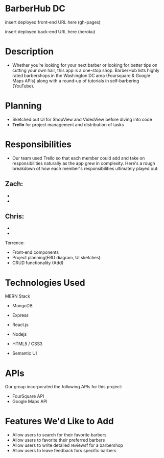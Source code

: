 # BarberHub DC

insert deployed front-end URL here (gh-pages)

insert deployed back-end URL here (heroku)

# Description 
- Whether you’re looking for your next barber or looking for better tips on cutting your own hair, this app is a one-stop shop. BarberHub lists highly rated barbershops in the Washington DC area (Foursquare & Google Maps APIs) along with a round-up of tutorials in self-barbering (YouTube).

# Planning 
- Sketched out UI for ShopView and VideoView before diving into code
- **Trello** for project management and distribution of tasks

# Responsibilities 
- Our team used Trello so that each member could add and take on responsibilities naturally as the app grew in complexity. Here's a rough breakdown of how each member's responsibilities ultimately played out: 

Zach: 
-
-
-

Chris: 
-
-
-

Terrence: 
- Front-end components
- Project planning(ERD diagram, UI sketches)
- CRUD functionality (Add)
 

# Technologies Used
MERN Stack
- MongoDB
- Express 
- React.js
- Nodejs

- HTML5 / CSS3
- Semantic UI

# APIs
Our group incorporated the following APIs for this project: 
- FourSquare API
- Google Maps API 

# Features We'd Like to Add
- Allow users to search for their favorite barbers 
- Allow users to favorite their preferred barbers 
- Allow users to write detailed reviewsf for a barbershop
- Allow users to leave feedback fors specific barbers 

